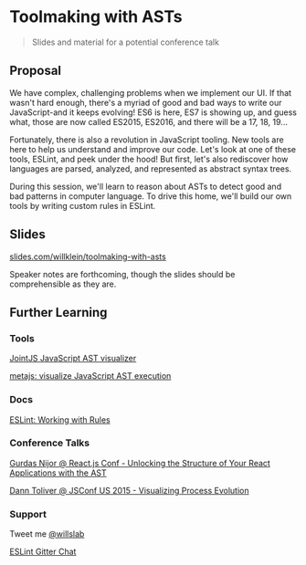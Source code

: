 # Toolmaking with ASTs
> Slides and material for a potential conference talk

## Proposal

We have complex, challenging problems when we implement our UI. If that wasn't hard enough, there's a myriad of good and bad ways to write our JavaScript-and it keeps evolving! ES6 is here, ES7 is showing up, and guess what, those are now called ES2015, ES2016, and there will be a 17, 18, 19...

Fortunately, there is also a revolution in JavaScript tooling. New tools are here to help us understand and improve our code. Let's look at one of these tools, ESLint, and peek under the hood! But first, let's also rediscover how languages are parsed, analyzed, and represented as abstract syntax trees.

During this session, we'll learn to reason about ASTs to detect good and bad patterns in computer language. To drive this home, we'll build our own tools by writing custom rules in ESLint.	

## Slides

[slides.com/willklein/toolmaking-with-asts](http://slides.com/willklein/toolmaking-with-asts)

Speaker notes are forthcoming, though the slides should be comprehensible as they are.

## Further Learning

### Tools

[JointJS JavaScript AST visualizer](http://jointjs.com/demos/javascript-ast)

[metajs: visualize JavaScript AST execution](http://int3.github.io/metajs/)

### Docs

[ESLint: Working with Rules](http://eslint.org/docs/developer-guide/working-with-rules.html)

### Conference Talks

[Gurdas Nijor @ React.js Conf - Unlocking the Structure of Your React Applications with the AST](http://conf.reactjs.com/schedule.html#unlocking-the-structure-of-your-react-applications-with-the-ast)

[Dann Toliver @ JSConf US 2015 - Visualizing Process Evolution](http://2015.jsconf.us/speakers.html#toliver)

### Support

Tweet me [@willslab](https://twitter.com/willslab)

[ESLint Gitter Chat](http://gitter.im/eslint/eslint)

